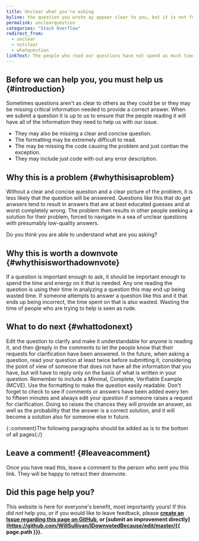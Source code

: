 ```yaml
---
title: Unclear what you're asking
byline: the question you wrote ay appear clear to you, but it is not for an external reader
permalink: unclearquestion
categories: "Stack Overflow"
redirect_from:
  - unclear
  - notclear
  - whatquestion
linkText: The people who read our questions have not spend as much time on the problem as we have, and more importantly they do not have the whole code base with all of the information needed to understand the big picture. Due to this we need to write a crystal clear questions.
---
```


## Before we can help you, you must help us {#introduction}
Sometimes questions aren't as clear to others as they could be or they may be missing critical information needed to provide a correct answer. When we submit a question it is up to us to ensure that the people reading it will have all of the information they need to help us with our issue.

- They may also be missing a clear and concise question. 
- The formatting may be extremely difficult to read.  
- The may be missing the code causing the problem and just contian the exception.
- They may include just code with out any error description.



## Why this is a problem {#whythisisaproblem}
Without a clear and concise question and a clear picture of the problem, it is less likely that the question will be answered.  Questions like this that do get anwsers tend to result in answers that are at best educated guesses and at worst completely wrong. The problem then results in other people seeking a solution for their problem, forced to navigate in a sea of unclear questions with presumably low-quality answers.

Do you think you are able to understand what are you asking?

## Why this is worth a downvote {#whythisisworthadownvote}
If a question is important enough to ask, it should be important enough to spend the time and energy on it that is needed. Any one reading the question is using their time in analyzing a question this may end up being wasted time. If someone attempts to answer a question like this and it that ends up being incorrect, the time spent on that is also wasted. Wasting the time of people who are trying to help is seen as rude.

## What to do next {#whattodonext}
Edit the question to clarify and make it understandable for anyone is reading it, and then @reply in the comments to let the people know that their requests for clarification have been answered. In the future, when asking a question, read your question at least twice before submitting it, considering the point of view of someone that does not have all the information that you have, but will have to reply only on the basis of what is written in your question. Remember to include a Minimal, Complete, Verifiable Example (MCVE). Use the formatting to make the question easily readable. Don't forget to check to see if comments or answers have been added every ten to fifteen minutes and always edit your question if someone raises a request for clarification. Doing so raises the chances they will provide an answer, as well as the probability that the answer is a correct solution, and it will become a solution also for someone else in future.

{::comment}The following paragraphs should be added as is to the bottom of all pages{:/}
## Leave a comment! {#leaveacomment}
Once you have read this, leave a comment to the person who sent you this link. They will be happy to retract their downvote.

## Did this page help you?
This website is here for everyone's benefit, most importantly yours! If this did <i>not</i> help you, or if you would
like to leave feedback, please **[create an Issue regarding this page on GitHub](https://github.com/WillSullivan/IDownvotedBecause/issues/new), or [submit an improvement directly](https://github.com/WillSullivan/IDownvotedBecause/edit/master/{{ page.path }}).**
